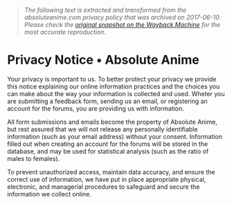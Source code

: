 > *The following text is extracted and transformed from the absoluteanime.com privacy policy that was archived on 2017-06-10. Please check the [original snapshot on the Wayback Machine](https://web.archive.org/web/20170610055654id_/http%3A//www.absoluteanime.com/admin/privacy.htm) for the most accurate reproduction.*

# Privacy Notice • Absolute Anime

Your privacy is important to us. To better protect your privacy we provide this notice explaining our online information practices and the choices you can make about the way your information is collected and used. Wheter you are submitting a feedback form, sending us an email, or registering an account for the forums, you are providing us with information.

[](https://web.archive.org/web/20170610055654id_/http%3A//www.absoluteanime.com/admin/privacy.jpg)

All form submissions and emails become the property of Absolute Anime, but rest assured that we will not release any personally identifiable information (such as your email address) without your consent. Information filled out when creating an account for the forums will be stored in the database, and may be used for statistical analysis (such as the ratio of males to females).

To prevent unauthorized access, maintain data accuracy, and ensure the correct use of information, we have put in place appropriate physical, electronic, and managerial procedures to safeguard and secure the information we collect online.
